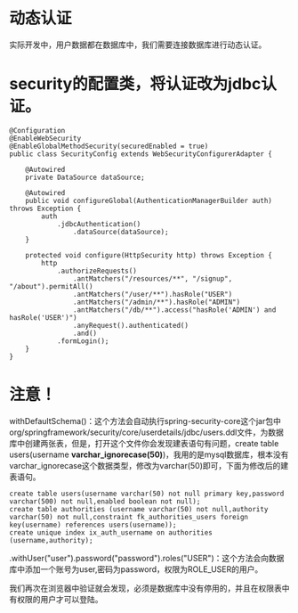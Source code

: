 # 动态认证
实际开发中，用户数据都在数据库中，我们需要连接数据库进行动态认证。

# security的配置类，将认证改为jdbc认证。
	@Configuration
	@EnableWebSecurity
	@EnableGlobalMethodSecurity(securedEnabled = true)
	public class SecurityConfig extends WebSecurityConfigurerAdapter {
		
		@Autowired
		private DataSource dataSource;
		
		@Autowired
		public void configureGlobal(AuthenticationManagerBuilder auth) throws Exception {
			auth
				.jdbcAuthentication()
					.dataSource(dataSource);
		}
		
		protected void configure(HttpSecurity http) throws Exception {
			http
				.authorizeRequests()                                                                
					.antMatchers("/resources/**", "/signup", "/about").permitAll()
					.antMatchers("/user/**").hasRole("USER")
					.antMatchers("/admin/**").hasRole("ADMIN")                                      
					.antMatchers("/db/**").access("hasRole('ADMIN') and hasRole('USER')")            
					.anyRequest().authenticated()                                                   
					.and()
				.formLogin();
		}
	}
# 注意！
withDefaultSchema()：这个方法会自动执行spring-security-core这个jar包中org/springframework/security/core/userdetails/jdbc/users.ddl文件，为数据库中创建两张表，但是，打开这个文件你会发现建表语句有问题，create table users(username **varchar_ignorecase(50)**)，我用的是mysql数据库，根本没有varchar_ignorecase这个数据类型，修改为varchar(50)即可，下面为修改后的建表语句。

	create table users(username varchar(50) not null primary key,password varchar(500) not null,enabled boolean not null);
	create table authorities (username varchar(50) not null,authority varchar(50) not null,constraint fk_authorities_users foreign key(username) references users(username));
	create unique index ix_auth_username on authorities (username,authority);

.withUser("user").password("password").roles("USER")：这个方法会向数据库中添加一个账号为user,密码为password，权限为ROLE_USER的用户。

我们再次在浏览器中验证就会发现，必须是数据库中没有停用的，并且在权限表中有权限的用户才可以登陆。
